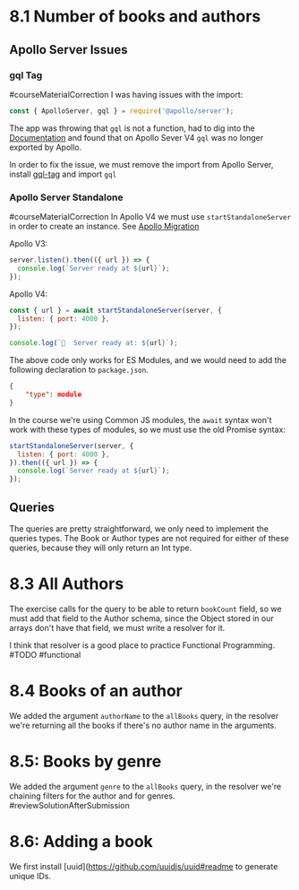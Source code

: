 # 8.1 Number of books and authors

## Apollo Server Issues

### gql Tag

#courseMaterialCorrection
 I was having issues with the import: 
```js
const { ApolloServer, gql } = require('@apollo/server');
```

The app was throwing that `gql` is not a function, had to dig into the [Documentation](https://www.apollographql.com/docs/apollo-server/migration/#gql-graphql-tag) and found that on Apollo Sever V4 `gql` was no longer exported by Apollo.

In order to fix the issue, we must remove the import from Apollo Server, install [gql-tag](https://www.npmjs.com/package/graphql-tag) and import `gql`

### Apollo Server Standalone

#courseMaterialCorrection 
In Apollo V4 we must use `startStandaloneServer` in order to create an instance. See [Apollo Migration](https://www.apollographql.com/docs/apollo-server/migration/#migrate-from-apollo-server)

Apollo V3:

```js
server.listen().then(({ url }) => {
  console.log(`Server ready at ${url}`);
});
```

Apollo V4:

```js
const { url } = await startStandaloneServer(server, {
  listen: { port: 4000 },
});

console.log(`🚀  Server ready at: ${url}`);
```

The above code only works for ES Modules, and we would need to add the following declaration to `package.json`. 

```json
{
	"type": module
}
```

In the course we're using Common JS modules, the `await` syntax won't work with these types of modules, so we must use the old Promise syntax:

```js
startStandaloneServer(server, {
  listen: { port: 4000 },
}).then(({ url }) => {
  console.log(`Server ready at ${url}`);
});
```

## Queries

The queries are pretty straightforward, we only need to implement the queries types. The Book or Author types are not required for either of these queries, because they will only return an Int type.

# 8.3 All Authors

The exercise calls for the query to be able to return `bookCount` field, so we must add that field to the Author schema, since the Object stored in our arrays don't have that field, we must write a resolver for it.

I think that resolver is a good place to practice Functional Programming. #TODO #functional

# 8.4 Books of an author

We added the argument `authorName` to the `allBooks` query, in the resolver we're returning all the books if there's no author name in the arguments.

# 8.5: Books by genre

We added the argument `genre` to the `allBooks` query, in the resolver we're chaining filters for the author and for genres.
#reviewSolutionAfterSubmission

# 8.6: Adding a book

We first install [uuid](https://github.com/uuidjs/uuid#readme to generate unique IDs.